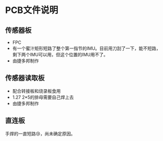 # PCB文件说明

## 传感器板

- FPC
- 有一个蜜汁矩形短路了整个第一指节的IMU。目前用刀刮了一下，能不短路，剩下两个IMU可以用，但这个位置的IMU用不了。
- 由捷多邦制作

## 传感器读取板

* 配合转接板和烧录板食用
* 1.27 2*5的排母需要自己焊上去
* 由捷多邦制作

## 直连板

手焊的一直短路:cry:，尚未确定原因。
